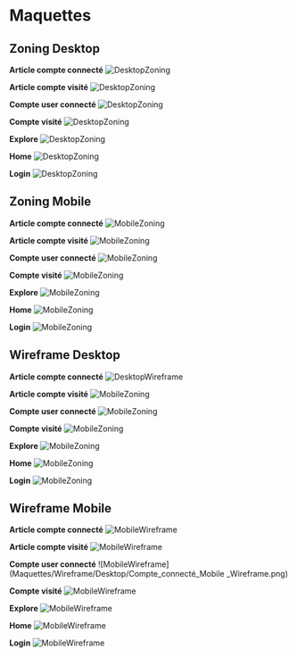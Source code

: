 # Maquettes

## Zoning Desktop
  
**Article compte connecté**
![DesktopZoning](Maquettes/Zoning/Desktop/Article_Compte_connecté_Desktop_Zoning.png)

**Article compte visité**
![DesktopZoning](Maquettes/Zoning/Desktop/Article_Compte_visité_Desktop_Zoning.png)

**Compte user connecté**
![DesktopZoning](Maquettes/Zoning/Desktop/Compte_user_connecté_Desktop_Zoning.png)

**Compte visité**
![DesktopZoning](Maquettes/Zoning/Desktop/Compte_visité_Desktop_Zoning.png)

**Explore**
![DesktopZoning](Maquettes/Zoning/Desktop/Explore_Desktop_Zoning.png)

**Home**
![DesktopZoning](Maquettes/Zoning/Desktop/Home_Desktop_Zoning.png)

**Login**
![DesktopZoning](Maquettes/Zoning/Desktop/Login_Desktop_Zoning.png)


## Zoning Mobile

**Article compte connecté**
![MobileZoning](Maquettes/Zoning/Mobile/Article_user_Mobile_Zoning.png)

**Article compte visité**
![MobileZoning](Maquettes/Zoning/Mobile/Article_Compte_Visité_Mobile_Zoning.png)

**Compte user connecté**
![MobileZoning](Maquettes/Zoning/Mobile/Compte_connecté_Mobile_Zoning.png)

**Compte visité**
![MobileZoning](Maquettes/Zoning/Mobile/Compte_visité_Mobile_Zoning.png)

**Explore**
![MobileZoning](Maquettes/Zoning/Mobile/Explore_Mobile_Zoning.png)

**Home**
![MobileZoning](Maquettes/Zoning/Mobile/Home_Mobile_Zoning.png)

**Login**
![MobileZoning](Maquettes/Zoning/Mobile/Login_Mobile_Zoning.png)


## Wireframe Desktop

**Article compte connecté**
![DesktopWireframe](Maquettes/Wireframe/Desktop/Article_Compte_visité_Desktop_Wireframe.png)

**Article compte visité**
![MobileZoning](Maquettes/Wireframe/Desktop/Article_user_connecté_Desktop_Wireframe.png)

**Compte user connecté**
![MobileZoning](Maquettes/Wireframe/Desktop/Compte_user_connecté_Desktop_Wireframe.png)

**Compte visité**
![MobileZoning](Maquettes/Wireframe/Desktop/Compte_visité_Desktop_Wireframe.png)

**Explore**
![MobileZoning](Maquettes/Wireframe/Desktop/Explore_Desktop_Wireframe.png)

**Home**
![MobileZoning](Maquettes/Wireframe/Desktop/Home_Desktop_Wireframe.png)

**Login**
![MobileZoning](Maquettes/Wireframe/Desktop/Login_Desktop_Wireframe.png)

 
## Wireframe Mobile

**Article compte connecté**
![MobileWireframe](Maquettes/Wireframe/Desktop/Article_Compte_visité_Mobile_Wireframe.png)

**Article compte visité**
![MobileWireframe](Maquettes/Wireframe/Desktop/Article_user_Mobile_Wireframe.png)

**Compte user connecté**
![MobileWireframe](Maquettes/Wireframe/Desktop/Compte_connecté_Mobile _Wireframe.png)

**Compte visité**
![MobileWireframe](Maquettes/Wireframe/Desktop/Compte_visité_Mobile_Wireframe.png)

**Explore**
![MobileWireframe](Maquettes/Wireframe/Desktop/Explore_Mobile_WIreframe.png)

**Home**
![MobileWireframe](Maquettes/Wireframe/Desktop/Home_Mobile_Wireframe.png)

**Login**
![MobileWireframe](Maquettes/Wireframe/Desktop/Login_Mobile_Wireframe.png)
